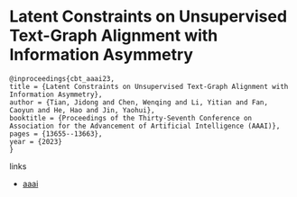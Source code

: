 # Latent Constraints on Unsupervised Text-Graph Alignment with Information Asymmetry

```
@inproceedings{cbt_aaai23,
title = {Latent Constraints on Unsupervised Text-Graph Alignment with Information Asymmetry},
author = {Tian, Jidong and Chen, Wenqing and Li, Yitian and Fan, Caoyun and He, Hao and Jin, Yaohui},
booktitle = {Proceedings of the Thirty-Seventh Conference on Association for the Advancement of Artificial Intelligence (AAAI)},
pages = {13655--13663},
year = {2023}
}
```

links
- [aaai](https://ojs.aaai.org/index.php/AAAI/article/view/26600)
